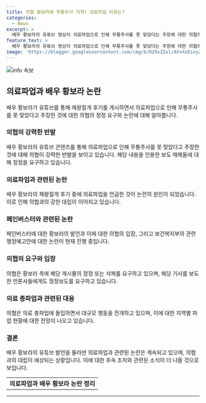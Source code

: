 ```yaml
---
title: 의협 황보라에 무통주사 저격! 의료파업 이유는?
categories:
  - News
excerpt: >
  배우 황보라의 유튜브 영상이 의료파업으로 인해 무통주사를 못 맞았다는 주장에 대한 의협의 강력한 반발이 이어지고 있다. 황보라는 제왕절개 수술 후기를 공개하며 의료파업을 언급했고, 이로 인해 의협은 해당 주장을 강력히 부인하고 정정을 요구했다. 이로써 황보라와 의협 간의 갈등이 해소되지 않을 경우 언론중재위원회 제소 등의 후속조치가 예고되었다. 의료농단 사태에 대응하던 의사들의 파업과 관련하여 의협은 전국의사 총궐기 대회를 개최하고 있다.
feature_text: >
  배우 황보라의 유튜브 영상이 의료파업으로 인해 무통주사를 못 맞았다는 주장에 대한 의협의 강력한 반발이 이어지고 있다. 황보라는 제왕절개 수술 후기를 공개하며 의료파업을 언급했고, 이로 인해 의협은 해당 주장을 강력히 부인하고 정정을 요구했다. 이로써 황보라와 의협 간의 갈등이 해소되지 않을 경우 언론중재위원회 제소 등의 후속조치가 예고되었다. 의료농단 사태에 대응하던 의사들의 파업과 관련하여 의협은 전국의사 총궐기 대회를 개최하고 있다.
image: 'https://blogger.googleusercontent.com/img/b/R29vZ2xl/AVvXsEixyZcFfHzMRdzZMjFBmAUKJYCLCGyLL1o632UiGVXcaFdKo_bkvkuCioo0uUKlGfBVcT3P84aROyZIXSBEx3Aw5nCQ3pTgDom1WDC4m8eifvWiAmWEEVb4x6G_l8C0QH225ldMjyaFvpxGEBGNO37VmDTDMHGhJPq73UglMfDca1-0aw/s1600/blogspot.png'
---
```


<p><img src="https://blogger.googleusercontent.com/img/b/R29vZ2xl/AVvXsEixyZcFfHzMRdzZMjFBmAUKJYCLCGyLL1o632UiGVXcaFdKo_bkvkuCioo0uUKlGfBVcT3P84aROyZIXSBEx3Aw5nCQ3pTgDom1WDC4m8eifvWiAmWEEVb4x6G_l8C0QH225ldMjyaFvpxGEBGNO37VmDTDMHGhJPq73UglMfDca1-0aw/s1600/blogspot.png" alt="info 속보" /></p>

<h2 data-ke-size="size26">의료파업과 배우 황보라 논란</h2>

<p data-ke-size="size16">배우 황보라가 유튜브를 통해 제왕절개 후기를 게시하면서 의료파업으로 인해 무통주사를 못 맞았다고 주장한 것에 대한 의협의 정정 요구와 논란에 대해 알아봅니다.</p>

<h3>의협의 강력한 반발</h3>

<p data-ke-size="size16">배우 황보라의 유튜브 콘텐츠를 통해 의료파업으로 인해 무통주사를 못 맞았다고 주장한 것에 대해 의협이 강력한 반발을 보이고 있습니다. 해당 내용을 인용한 보도 매체들에 대해 정정을 요구하고 있습니다.</p>

<h3>의료파업과 관련된 논란</h3>

<p data-ke-size="size16">배우 황보라의 제왕절개 후기 중에 의료파업을 언급한 것이 논란의 원인이 되었습니다. 이로 인해 의협과의 강한 대립이 이어지고 있습니다.</p>

<h3>페인버스터와 관련된 논란</h3>

<p data-ke-size="size16">페인버스터에 대한 황보라의 발언과 이에 대한 의협의 입장, 그리고 보건복지부의 관련 행정예고안에 대한 논란이 현재 진행 중입니다.</p>

<h3>의협의 요구와 입장</h3>

<p data-ke-size="size16">의협은 황보라 측에 해당 게시물의 정정 또는 삭제를 요구하고 있으며, 해당 기사를 보도한 언론사들에게도 정정보도를 요구하고 있습니다.</p>

<h3>의료 총파업과 관련된 대응</h3>

<p data-ke-size="size16">의협은 의료 총파업에 돌입하면서 대규모 행동을 전개하고 있으며, 이에 대한 지역별 파업 현황에 대한 전망이 나오고 있습니다.</p>

<h3>결론</h3>

<p data-ke-size="size16">배우 황보라의 유튜브 발언을 둘러싼 의료파업과 관련된 논란은 계속되고 있으며, 의협과의 대립이 예상되는 상황입니다. 이에 대한 후속 조치와 관련된 소식이 더 나올 것으로 보입니다.</p>

<table>
    <tbody>
        <tr>
            <td style="text-align: center; height: 17px;"><b>의료파업과 배우 황보라 논란 정리</b></td>
        </tr>
    </tbody>
</table>

<p><hr></p>

